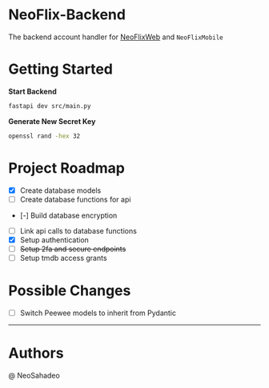# NeoFlix-Backend

The backend account handler for [NeoFlixWeb](https://github.com/NeoSahadeo/NeoFlixWeb)
and `NeoFlixMobile`

# Getting Started

__Start Backend__

```bash
fastapi dev src/main.py
```

__Generate New Secret Key__

```bash
openssl rand -hex 32
```


# Project Roadmap

- [x] Create database models
- [ ] Create database functions for api
- [-] Build database encryption
- [ ] Link api calls to database functions
- [x] Setup authentication
- [ ] <strike>Setup 2fa and secure endpoints</strike>
- [ ] Setup tmdb access grants

# Possible Changes

- [ ] Switch Peewee models to inherit from Pydantic

---

# Authors

@ NeoSahadeo
